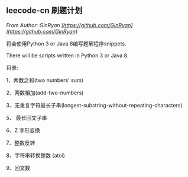 ## leecode-cn 刷题计划

*From Author: GinRyan [https://github.com/GinRyan](https://github.com/GinRyan)*



将会使用Python 3 or Java 8编写题解程序snippets.

There will be scripts written in Python 3 or Java 8.



目录:

1、两数之和(two numbers' sum)

2、两数相加(add-two-numbers)

3、无重复字符最长子串(longest-substring-without-repeating-characters)

5、 最长回文子串

6、Z 字形变换 

7、整数反转

8、字符串转换整数 (atoi) 

9、回文数 
